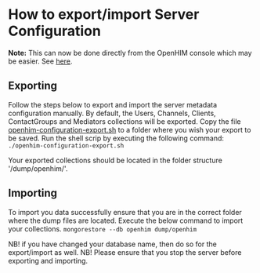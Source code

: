 # How to export/import Server Configuration

**Note:** This can now be done directly from the OpenHIM console which may be easier. See [here](https://github.com/jembi/openhim-core-js/blob/master/docs/dev-guide/api-ref.md#metadata-resource).

## Exporting

Follow the steps below to export and import the server metadata configuration manually. By default, the Users, Channels, Clients, ContactGroups and Mediators collections will be exported.
Copy the file [openhim-configuration-export.sh](https://github.com/jembi/openhim-core-js/blob/master/resources/openhim-configuration-export.sh) to a folder where you wish your export to be saved. Run the shell scrip by executing the following command:
`./openhim-configuration-export.sh`

Your exported collections should be located in the folder structure '/dump/openhim/'.

## Importing

To import you data successfully ensure that you are in the correct folder where the dump files are located. Execute the below command to import your collections.
`mongorestore --db openhim dump/openhim`

NB! if you have changed your database name, then do so for the export/import as well.
NB! Please ensure that you stop the server before exporting and importing.

